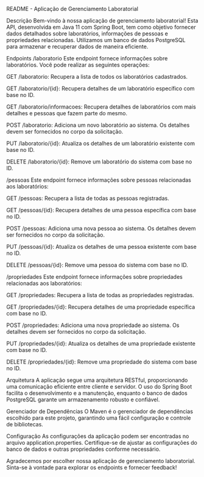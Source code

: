 README - Aplicação de Gerenciamento Laboratorial

Descrição
Bem-vindo à nossa aplicação de gerenciamento laboratorial! Esta API, desenvolvida em Java 11 com Spring Boot, tem como objetivo fornecer dados detalhados sobre laboratórios, informações de pessoas e propriedades relacionadas. Utilizamos um banco de dados PostgreSQL para armazenar e recuperar dados de maneira eficiente.

Endpoints
/laboratorio
Este endpoint fornece informações sobre laboratórios. Você pode realizar as seguintes operações:

GET /laboratorio: Recupera a lista de todos os laboratórios cadastrados.

GET /laboratorio/{id}: Recupera detalhes de um laboratório específico com base no ID.

GET /laboratorio/informacoes: Recupera detalhes de laboratórios com mais detalhes e pessoas que fazem parte do mesmo.

POST /laboratorio: Adiciona um novo laboratório ao sistema. Os detalhes devem ser fornecidos no corpo da solicitação.

PUT /laboratorio/{id}: Atualiza os detalhes de um laboratório existente com base no ID.

DELETE /laboratorio/{id}: Remove um laboratório do sistema com base no ID.

/pessoas
Este endpoint fornece informações sobre pessoas relacionadas aos laboratórios:

GET /pessoas: Recupera a lista de todas as pessoas registradas.

GET /pessoas/{id}: Recupera detalhes de uma pessoa específica com base no ID.

POST /pessoas: Adiciona uma nova pessoa ao sistema. Os detalhes devem ser fornecidos no corpo da solicitação.

PUT /pessoas/{id}: Atualiza os detalhes de uma pessoa existente com base no ID.

DELETE /pessoas/{id}: Remove uma pessoa do sistema com base no ID.

/propriedades
Este endpoint fornece informações sobre propriedades relacionadas aos laboratórios:

GET /propriedades: Recupera a lista de todas as propriedades registradas.

GET /propriedades/{id}: Recupera detalhes de uma propriedade específica com base no ID.

POST /propriedades: Adiciona uma nova propriedade ao sistema. Os detalhes devem ser fornecidos no corpo da solicitação.

PUT /propriedades/{id}: Atualiza os detalhes de uma propriedade existente com base no ID.

DELETE /propriedades/{id}: Remove uma propriedade do sistema com base no ID.

Arquitetura
A aplicação segue uma arquitetura RESTful, proporcionando uma comunicação eficiente entre cliente e servidor. O uso do Spring Boot facilita o desenvolvimento e a manutenção, enquanto o banco de dados PostgreSQL garante um armazenamento robusto e confiável.

Gerenciador de Dependências
O Maven é o gerenciador de dependências escolhido para este projeto, garantindo uma fácil configuração e controle de bibliotecas.

Configuração
As configurações da aplicação podem ser encontradas no arquivo application.properties. Certifique-se de ajustar as configurações do banco de dados e outras propriedades conforme necessário.

Agradecemos por escolher nossa aplicação de gerenciamento laboratorial. Sinta-se à vontade para explorar os endpoints e fornecer feedback!  

